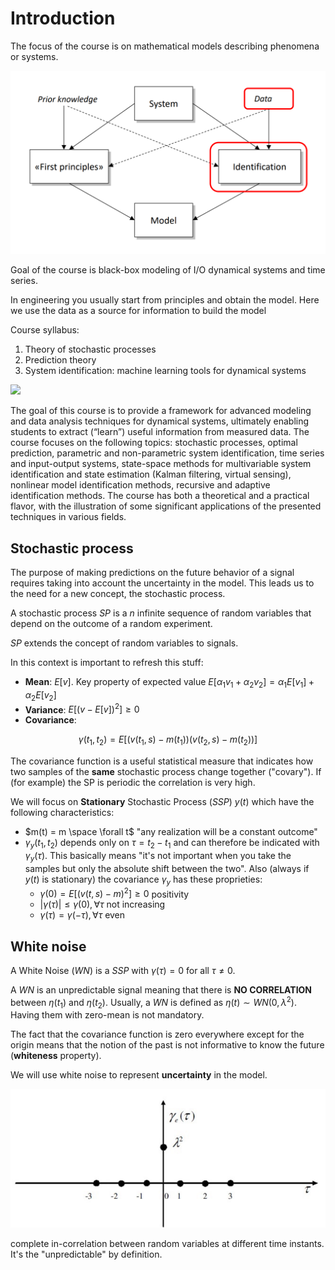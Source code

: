 # Introduction 



The focus of the course is on mathematical models describing phenomena or systems.

![](images/Pasted%20image%2020240225165158.png)



Goal of the course is black-box modeling of I/O dynamical systems and time series.

In engineering you usually start from principles and obtain the model. Here we use the data as a source for information to build the model 

Course syllabus: 

1. Theory of stochastic processes
2. Prediction theory 
3. System identification: machine learning tools for dynamical systems

![](images/Pasted%20image%2020240225170401.png)


The goal of this course is to provide a framework for advanced modeling and data analysis techniques for dynamical systems, ultimately enabling students to extract (“learn”) useful information from measured data. The course focuses on the following topics: stochastic processes, optimal prediction, parametric and non-parametric system identification, time series and input-output systems, state-space methods for multivariable system identification and state estimation (Kalman filtering, virtual sensing), nonlinear model identification methods, recursive and adaptive identification methods. The course has both a theoretical and a practical flavor, with the illustration of some significant applications of the presented techniques in various fields.


## Stochastic process

The purpose of making predictions on the future behavior of a signal requires taking into account the uncertainty in the model. This leads us to the need for a new concept, the stochastic process. 

A stochastic process $SP$ is a $n$ infinite sequence of random variables that depend on the outcome of a random experiment.

$SP$ extends the concept of random variables to signals. 

In this context is important to refresh this stuff:

- **Mean**: $E[v]$. Key property of expected value $E[\alpha_1v_1 + \alpha_2v_2] = \alpha_1E[v_1] + \alpha_2E[v_2]$
- **Variance**: $E[(v - E[v])^2] \geq 0$
- **Covariance**:

$$\gamma(t_1,t_2)=E[(v(t_1,s)-m(t_1))(v(t_2,s)-m(t_2))]$$

The covariance function is a useful statistical measure that indicates how two samples of the **same** stochastic process change together ("covary"). If (for example) the SP is periodic the correlation is very high. 

We will focus on **Stationary** Stochastic Process ($SSP$) $y(t)$ which have the following characteristics:

- $m(t) = m \space \forall t$ "any realization will be a constant outcome"
- $\gamma_y(t_1,t_2)$ depends only on $\tau = t_2 - t_1$ and can therefore be indicated with $\gamma_y(\tau)$. This basically means "it's not important when you take the samples but only the absolute shift between the two". Also (always if $y(t)$ is stationary) the covariance $\gamma_y$ has these proprieties: 
	- $\gamma(0)=E[(v(t,s)- m)^{2}]\geq 0$ positivity
	- $|\gamma(\tau)|\leq\gamma(0),\forall\tau$  not increasing
	- $\gamma(\tau)=\gamma(-\tau),\forall \tau$ even

## White noise

A White Noise ($WN$) is a $SSP$ with $\gamma(\tau) = 0$ for all $\tau \neq 0$. 

A $WN$ is an unpredictable signal meaning that there is **NO CORRELATION** between $\eta(t_1)$ and $\eta(t_2)$. Usually, a $WN$ is defined as $\eta(t) \sim WN(0, \lambda^2)$. Having them with zero-mean is not mandatory.

The fact that the covariance function is zero everywhere except for the origin means that the notion of the past is not informative to know the future (**whiteness** property).

We will use white noise to represent **uncertainty** in the model. 

![](images/Pasted%20image%2020240402181751.png)


complete in-correlation between random variables at different time instants. It's the "unpredictable" by definition. 



